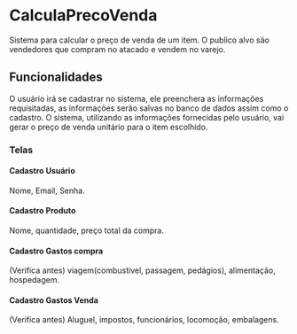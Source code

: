 # CalculaPrecoVenda

Sistema para calcular o preço de venda de um item.
O publico alvo são vendedores que compram no atacado e vendem no varejo. 

## Funcionalidades 

O usuário irá se cadastrar no sistema, ele preenchera as informações requisitadas, as informações serão salvas no banco de dados assim como o cadastro.
O sistema, utilizando as informações fornecidas pelo usuário, vai gerar o preço de venda unitário para o  item escolhido.

### Telas

#### Cadastro Usuário
Nome, Email, Senha.

#### Cadastro Produto
Nome, quantidade, preço total da compra.

#### Cadastro Gastos compra
(Verifica antes)
viagem(combustivel, passagem, pedágios), alimentação, hospedagem.

#### Cadastro Gastos Venda
(Verifica antes)
Aluguel, impostos, funcionários, locomoção, embalagens.
